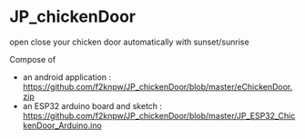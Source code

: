 # JP_chickenDoor
open close your chicken door automatically with sunset/sunrise

Compose of 
- an android application : https://github.com/f2knpw/JP_chickenDoor/blob/master/eChickenDoor.zip
- an ESP32 arduino board and sketch : https://github.com/f2knpw/JP_chickenDoor/blob/master/JP_ESP32_ChickenDoor_Arduino.ino
